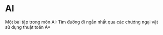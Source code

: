 # AI
Một bài tập trong môn AI: Tìm đường đi ngắn nhất qua các chướng ngại vật sử dụng thuật toán A*
